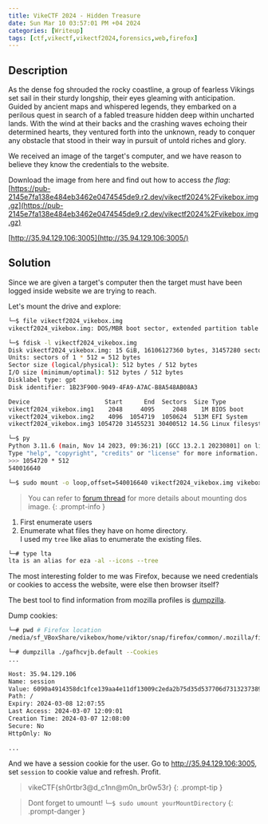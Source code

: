 ```yaml
---
title: VikeCTF 2024 - Hidden Treasure
date: Sun Mar 10 03:57:01 PM +04 2024
categories: [Writeup]
tags: [ctf,vikectf,vikectf2024,forensics,web,firefox]
---
```

  
## Description

As the dense fog shrouded the rocky coastline, a group of fearless Vikings set sail in their sturdy longship, their eyes gleaming with anticipation. Guided by ancient maps and whispered legends, they embarked on a perilous quest in search of a fabled treasure hidden deep within uncharted lands. With the wind at their backs and the crashing waves echoing their determined hearts, they ventured forth into the unknown, ready to conquer any obstacle that stood in their way in pursuit of untold riches and glory.

We received an image of the target's computer, and we have reason to believe they know the credentials to the website.

Download the image from here and find out how to access  _the flag_:  [https://pub-2145e7fa138e484eb3462e0474545de9.r2.dev/vikectf2024%2Fvikebox.img.gz](https://pub-2145e7fa138e484eb3462e0474545de9.r2.dev/vikectf2024%2Fvikebox.img.gz)

[http://35.94.129.106:3005](http://35.94.129.106:3005/)

## Solution

Since we are given a target's computer then the target must have been logged inside website we are trying to reach. 

Let's mount the drive and explore:

```bash
└─$ file vikectf2024_vikebox.img
vikectf2024_vikebox.img: DOS/MBR boot sector, extended partition table (last)

└─$ fdisk -l vikectf2024_vikebox.img
Disk vikectf2024_vikebox.img: 15 GiB, 16106127360 bytes, 31457280 sectors
Units: sectors of 1 * 512 = 512 bytes
Sector size (logical/physical): 512 bytes / 512 bytes
I/O size (minimum/optimal): 512 bytes / 512 bytes
Disklabel type: gpt
Disk identifier: 1B23F900-9049-4FA9-A7AC-B8A548AB08A3

Device                     Start      End  Sectors  Size Type
vikectf2024_vikebox.img1    2048     4095     2048    1M BIOS boot
vikectf2024_vikebox.img2    4096  1054719  1050624  513M EFI System
vikectf2024_vikebox.img3 1054720 31455231 30400512 14.5G Linux filesystem

└─$ py 
Python 3.11.6 (main, Nov 14 2023, 09:36:21) [GCC 13.2.1 20230801] on linux
Type "help", "copyright", "credits" or "license" for more information.
>>> 1054720 * 512
540016640

└─$ sudo mount -o loop,offset=540016640 vikectf2024_vikebox.img vikebox
```

> You can refer to [forum thread](https://www.linuxquestions.org/questions/linux-software-2/how-to-mount-dos-img-file-4175430554/) for more details about mounting dos image.
{: .prompt-info }

1. First enumerate users
2. Enumerate what files they have on home directory.<br>
I used my `tree` like alias to enumerate the existing files. 
```bash
└─# type lta
lta is an alias for eza -al --icons --tree
```

The most interesting folder to me was Firefox, because we need credentials or cookies to access the website, were else then browser itself?

The best tool to find information from mozilla profiles is [dumpzilla](https://github.com/Busindre/dumpzilla).

Dump cookies:

```bash
└─# pwd # Firefox location
/media/sf_VBoxShare/vikebox/home/viktor/snap/firefox/common/.mozilla/firefox

└─# dumpzilla ./gafhcvjb.default --Cookies
...

Host: 35.94.129.106
Name: session
Value: 6090a4914358dc1fce139aa4e11df13009c2eda2b75d35d537706d7313237389
Path: /
Expiry: 2024-03-08 12:07:55
Last Access: 2024-03-07 12:09:01
Creation Time: 2024-03-07 12:08:00
Secure: No
HttpOnly: No

...
```

And we have a session cookie for the user. Go to <http://35.94.129.106:3005>, set `session` to cookie value and refresh. Profit.

> vikeCTF{sh0rtbr3@d_c1nn@m0n_br0w53r}
{: .prompt-tip }

> Dont forget to umount! `└─$ sudo umount yourMountDirectory` 
{: .prompt-danger }